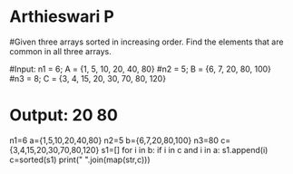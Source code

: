 # Arthieswari P

#Given three arrays sorted in increasing order. Find the elements that are common in all three arrays.

#Input: n1 = 6; A = {1, 5, 10, 20, 40, 80} 
#n2 = 5; B = {6, 7, 20, 80, 100}  
#n3 = 8; C = {3, 4, 15, 20, 30, 70, 80, 120}

# Output: 20 80 
 

n1=6
a={1,5,10,20,40,80}
n2=5
b={6,7,20,80,100}
n3=80
c={3,4,15,20,30,70,80,120}
s1=[]
for i in b:
     if i in c and i in a:
          s1.append(i)
c=sorted(s1)
print(" ".join(map(str,c)))
